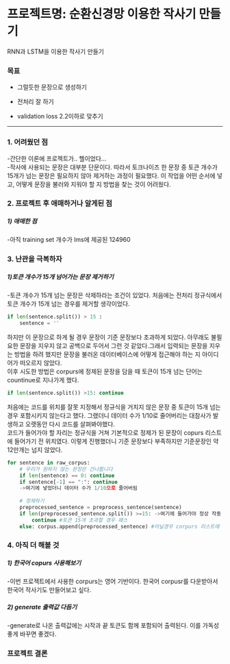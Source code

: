# 프로젝트명: 순환신경망 이용한 작사기 만들기

RNN과 LSTM을 이용한 작사기 만들기

### 목표
- 그럴듯한 문장으로 생성하기

- 전처리 잘 하기

- validation loss 2.2이하로 맞추기
_________________________________________________________________________________
### 1. 어려웠던 점
-간단한 이론에 프로젝트가.. 헬이었다...   
-작사에 사용되는 문장은 대부분 단문이다. 따라서 토크나이즈 한 문장 중 토큰 개수가 15개가 넘는 문장은 필요하지 않아 제거하는 과정이 필요했다. 이 작업을 어떤 순서에 넣고, 어떻게 문장을 불러와 지워야 할 지 방법을 찾는 것이 어려웠다.


### 2. 프로젝트 후 애매하거나 알게된 점
##### 1) 애매한 점   
-아직 training set 개수가 lms에 제공된 124960


### 3. 난관을 극복하자
##### 1)토큰 개수가 15개 넘어가는 문장 제거하기
-토큰 개수가 15개 넘는 문장은 삭제하라는 조건이 있었다. 처음에는 전처리 정규식에서 토큰 개수가 15개 넘는 경우를 제거할 생각이었다.   
```python
if len(sentence.split()) > 15 :
    sentence = ''
```   
하지만 이 문장으로 하게 될 경우 문장이 기준 문장보다 초과하게 되었다. 아무래도 불필요한 문장을 지우지 않고 공백으로 두어서 그런 것 같았다.그래서 입력되는 문장을 지우는 방법을 하려 했지만 문장을 불러온 데이터베이스에 어떻게 접근해야 하는 지 아이디어가 떠오르지 않았다.   
이후 시도한 방법은  corpurs에 정제된 문장을 담을 때 토큰이 15개 넘는 단어는 countinue로 지나가게 했다.   
```python
if len(sentence.split()) >15: continue
```   
처음에는 코드를 위치를 잘못 지정해서 정규식을 거치지 않은 문장 중 토큰이 15개 넘는 경우 포함시키지 않는다고 했다. 그랬더니 데이터 수가 1/10로 줄어버리는 대참사가 발생하고 오랫동안 다시 코드를 살펴봐야했다.   
코드가 들어가야 할 자리는 정규식을 거쳐 기본적으로 정제가 된 문장이 copurs 리스트에 들어가기 전 위치였다. 이렇게 진행했더니 기준 문장보다 부족하지만 기준문장인 약 12만개는 넘지 않았다.   
```python
for sentence in raw_corpus:
    # 우리가 원하지 않는 문장은 건너뜁니다
    if len(sentence) == 0: continue
    if sentence[-1] == ":": continue
    ->여기에 넣었더니 데이터 수가 1/10으로 줄어버림
    
    # 정제하기
    preprocessed_sentence = preprocess_sentence(sentence)
    if len(preprocessed_sentence.split()) >=15: ->여기에 들어가야 정상 작동
        continue #토큰 15개 초과할 경우 패스 
    else: corpus.append(preprocessed_sentence) #아닐경우 corpurs 리스트에 넣기
```   
### 4. 아직 더 해볼 것
##### 1) 한국어 copurs 사용해보기   
  -이번 프로젝트에서 사용한 corpurs는 영어 기반이다. 한국어 corpusr를 다운받아서 한국어 작사기도 만들어보고 싶다.   
##### 2) generate 출력값 다듬기   
  -generate로 나온 출력값에는 시작과 끝 토큰도 함께 포함되어 출력된다. 이를 가독성 좋게 바꾸면 좋겠다.
  
### 프로젝트 결론